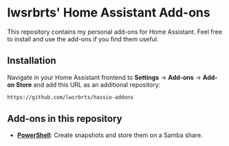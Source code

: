 # lwsrbrts' Home Assistant Add-ons

This repository contains my personal add-ons for Home Assistant. Feel free to install and use the add-ons if you find them useful.

## Installation

Navigate in your Home Assistant frontend to **Settings** -> **Add-ons** -> **Add-on Store** and add this URL as an additional repository:
```txt
https://github.com/lwsrbrts/hassio-addons
```

## Add-ons in this repository
 - **[PowerShell](/pwsh/README.md)**: Create snapshots and store them on a Samba share.